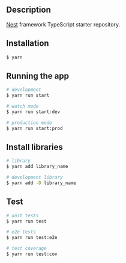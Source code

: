 ## Description

[Nest](https://github.com/nestjs/nest) framework TypeScript starter repository.

## Installation

```bash
$ yarn
```

## Running the app

```bash
# development
$ yarn run start

# watch mode
$ yarn run start:dev

# production mode
$ yarn run start:prod
```

## Install libraries

```bash
# library
$ yarn add library_name

# development library
$ yarn add -D library_name


```

## Test

```bash
# unit tests
$ yarn run test

# e2e tests
$ yarn run test:e2e

# test coverage
$ yarn run test:cov
```
